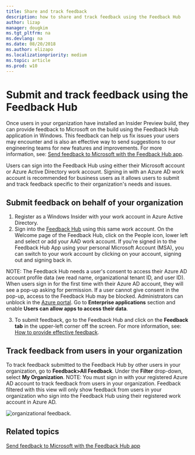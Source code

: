 ```yaml
---
title: Share and track feedback 
description: how to share and track feedback using the Feedback Hub 
author: lizap
manager: dougkim
ms.tgt_pltfrm: na
ms.devlang: na
ms.date: 08/20/2018
ms.author: elizapo
ms.localizationpriority: medium
ms.topic: article
ms.prod: w10
---
```


# Submit and track feedback using the Feedback Hub

Once users in your organization have installed an Insider Preview build, they can provide feedback to Microsoft on the build using the Feedback Hub application in Windows. This feedback can help us fix issues your users may encounter and is also an effective way to send suggestions to our engineering teams for new features and improvements. For more information, see: [Send feedback to Microsoft with the Feedback Hub app](https://support.microsoft.com/help/4021566/windows-10-send-feedback-to-microsoft-with-feedback-hub-app).

Users can sign into the Feedback Hub using either their Microsoft account or Azure Active Directory work account. Signing in with an Azure AD work account is recommended for business users as it allows users to submit and track feedback specific to their organization's needs and issues. 

## Submit feedback on behalf of your organization
1. Register as a Windows Insider with your work account in Azure Active Directory.
2. Sign into the [Feedback Hub](insiderhub://home/) using this same work account. On the Welcome page of the Feedback Hub, click on the People icon, lower left and select or add your AAD work account. If you're signed in to the Feedback Hub App using your personal Microsoft Account (MSA), you can switch to your work account by clicking on your account, signing out and signing back in.

NOTE: The Feedback Hub needs a user's consent to access their Azure AD account profile data (we read name, organizational tenant ID, and user ID). When users sign in for the first time with their Azure AD account, they will see a pop-up asking for permission. If a user cannot give consent in the pop-up, access to the Feedback Hub may be blocked. Administrators can unblock in the [Azure portal](https://portal.azure.com/). Go to __Enterprise applications__ section and enable __Users can allow apps to access their data__. 

3. To submit feedback, go to the Feedback Hub and click on the __Feedback tab__ in the upper-left corner off the screen. For more information, see: [How to provide effective feedback](https://insider.windows.com/en-us/how-to-feedback/).  

## Track feedback from users in your organization
To track feedback submitted to the Feedback Hub by other users in your organization, go to __Feedback>All Feedback__. Under the __Filter__ drop-down, select __My Organization__. 
NOTE: You must sign in with your registered Azure AD account to track feedback from users in your organization. Feedback filtered with this view will only show feedback from users in your organization who sign into the Feedback Hub using their registered work account in Azure AD. 

![organizational feedback](images/wip-4-biz-feedback.png "organizational feedback"). 

## Related topics
[Send feedback to Microsoft with the Feedback Hub app](https://support.microsoft.com/help/4021566/windows-10-send-feedback-to-microsoft-with-feedback-hub-app)
